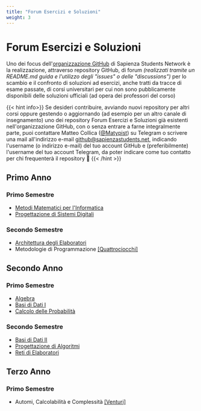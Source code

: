 ```yaml
---
title: "Forum Esercizi e Soluzioni"
weight: 3
---
```


# Forum Esercizi e Soluzioni

Uno dei focus dell'[organizzazione GitHub](github.sapienzastudents.net) di Sapienza Students Network è la realizzazione, attraverso repository GitHub, di forum _(realizzati tramite un README.md guida e l'utilizzo degli "issues" o delle "discussions")_ per lo scambio e il confronto di soluzioni ad esercizi, anche tratti da tracce di esame passate, di corsi universitari per cui non sono pubblicamente disponibili delle soluzioni ufficiali (ad opera dei professori del corso)

{{< hint info>}}
Se desideri contribuire, avviando nuovi repository per altri corsi oppure gestendo o aggiornando (ad esempio per un altro canale di insegnamento) uno dei repository Forum Esercizi e Soluzioni già esistenti nell'organizzazione GitHub, con o senza entrare a farne integralmente parte, puoi contattare Matteo Collica ([@Matypist](https://telegram.me/Matypist)) su Telegram o scrivere una mail all'indirizzo e-mail github@sapienzastudents.net, indicando l'username (o indirizzo e-mail) del tuo account GitHub e (preferibilmente) l'username del tuo account Telegram, da poter indicare come tuo contatto per chi frequenterà il repository 🙂
{{< /hint >}}

## Primo Anno

### Primo Semestre

- [Metodi Matematici per l'Informatica](https://github.com/sapienzastudentsnetwork/metodi-matematici-per-l-informatica)
- [Progettazione di Sistemi Digitali](https://github.com/sapienzastudentsnetwork/progettazione-di-sistemi-digitali)

### Secondo Semestre

- [Architettura degli Elaboratori](https://github.com/sapienzastudentsnetwork/architettura-degli-elaboratori)
- Metodologie di Programmazione [[Quattrociocchi]](https://github.com/sapienzastudentsnetwork/mdp2223)

## Secondo Anno

### Primo Semestre

- [Algebra](https://github.com/sapienzastudentsnetwork/algebra)
- [Basi di Dati I](https://github.com/sapienzastudentsnetwork/basi-di-dati-1)
- [Calcolo delle Probabilità](https://github.com/sapienzastudentsnetwork/calcolo-delle-probabilita)

### Secondo Semestre

- [Basi di Dati II](https://github.com/sapienzastudentsnetwork/basi-di-dati-2)
- [Progettazione di Algoritmi](https://github.com/sapienzastudentsnetwork/progettazione-di-algoritmi)
- [Reti di Elaboratori](https://github.com/sapienzastudentsnetwork/reti-di-elaboratori)

## Terzo Anno

### Primo Semestre

- Automi, Calcolabilità e Complessità [[Venturi]](https://github.com/sapienzastudentsnetwork/acc2324)
